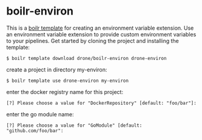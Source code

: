 # boilr-environ

This is a [boilr template](https://github.com/tmrts/boilr) for creating an environment variable extension. Use an environment variable extension to provide custom environment variables to your pipelines. Get started by cloning the project and installing the template:

```console
$ boilr template download drone/boilr-environ drone-environ
```

create a project in directory my-environ:

```console
$ boilr template use drone-environ my-environ
```

enter the docker registry name for this project:

```text
[?] Please choose a value for "DockerRepository" [default: "foo/bar"]:
```

enter the go module name:

```text
[?] Please choose a value for "GoModule" [default: "github.com/foo/bar":
```

